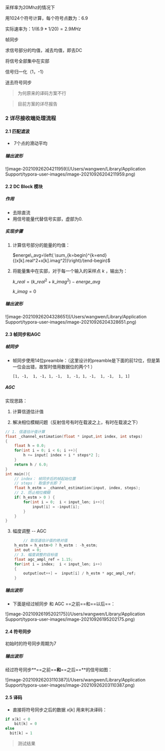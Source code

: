 采样率为20Mhz的情况下

用1024个符号计算，每个符号点数为：$6.9$

实际速率为：$1/(6.9 * 1/20)= 2.9MHz$ 



帧同步



求信号部分的均值，减去均值，即去DC

将信号全部集中在实部

信号归一化（1，-1）



送去符号同步



> 为何原来的译码方案不行



> 目前方案的详尽报告





### 2 详尽接收端处理流程

#### 2.1 匹配滤波

- ​	7个点的滑动平均

##### 输出波形

![image-20210926204211959](/Users/wangwen/Library/Application Support/typora-user-images/image-20210926204211959.png)





#### 2.2 DC Block 模块

##### 作用

- 去除直流
- 用信号能量代替信号实部，虚部为0.

##### 实现步骤

1. 计算信号部分的能量的均值：

   $energe\_avg=\left(  \sum_{k=begin}^{k=end}{(x[k].real^2+x[k].imag^2)}\right)/(end-begin)$

2. 将能量集中在实部，对于每一个输入的采样点 $k$ ，输出为：

   $k\_real=(k\_real^2+k\_imag^2)-energe\_avg$

   $k\_imag=0$

##### 输出波形

![image-20210926204328651](/Users/wangwen/Library/Application Support/typora-user-images/image-20210926204328651.png)





#### 2.3 帧同步和AGC

##### 帧同步

- 帧同步使用14位preamble：（这里设计的preamble是下面的前12位，但是第一位会出错，故暂时借用数据位的两个1 ）

  `[1, -1,  1, -1, 1, -1,  1, -1, 1, -1,  1, -1,  1, 1]`

##### AGC

实现思路：

1. 计算信道估计值

2. 解决相位模糊问题（反射信号有时在载波之上，有时在载波之下）

```C
// 1. 信道估计值计算
float _channel_estimation(float * input,int index, int steps)
{
    float h = 0.0;
    for(int i = 0; i < 6; i ++){
        h += input[ index + i * steps*2 ];
    }
    return h / 6.0;
}		
int main(){
  	// index： 帧同步后的帧起始位置
  	// steps： 取值步长即 7 
  	float h_estm = _channel_estimation(input, index, steps);
  	// 2. 防止相位模糊
    if( h_estm > 0 ) { 
        for(int i = 0;  i < input_len; i++){
            input[i] = -input[i];
        }
    }
}		
```

3. 幅度调整 -- AGC

```C
		// 取信道估计值的绝对值
    h_estm = h_estm>0 ? h_estm : -h_estm;
    int out = 0;
    // 3. 幅度调整的目标值
    float agc_ampl_ref = 1.15;
    for(int i = index;  i < input_len; i++)
    {
        output[out++] =  input[i] / h_estm * agc_ampl_ref;  
    }
```

##### 输出波形

- 下面是经过帧同步 和 AGC ==之前==和==以后==：

![image-20210926195202175](/Users/wangwen/Library/Application Support/typora-user-images/image-20210926195202175.png)







#### 2.4 符号同步

初始时的符号同步周期为7

##### 输出波形

经过符号同步**==之前==**和**==之后==**的信号如图：

![image-20210926203110387](/Users/wangwen/Library/Application Support/typora-user-images/image-20210926203110387.png)



#### 2.5 译码

- 直接将符号同步之后的数据 $x[k]$ 用来判决译码：

```C
if x[k] < 0
	bit[k] = 0
else 
  bit[k] = 1
```









> 测试结果

